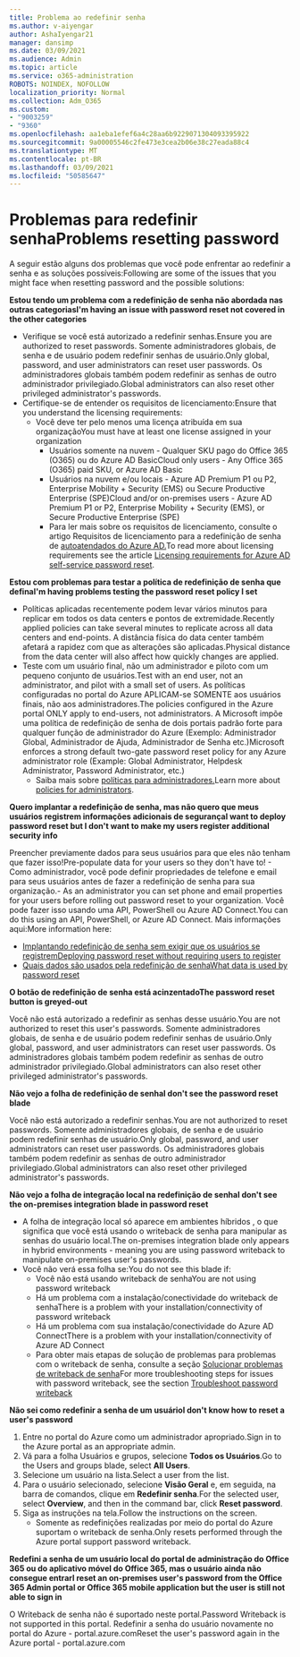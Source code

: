 ```yaml
---
title: Problema ao redefinir senha
ms.author: v-aiyengar
author: AshaIyengar21
manager: dansimp
ms.date: 03/09/2021
ms.audience: Admin
ms.topic: article
ms.service: o365-administration
ROBOTS: NOINDEX, NOFOLLOW
localization_priority: Normal
ms.collection: Adm_O365
ms.custom:
- "9003259"
- "9360"
ms.openlocfilehash: aa1eba1efef6a4c28aa6b9229071304093395922
ms.sourcegitcommit: 9a00005546c2fe473e3cea2b06e38c27eada88c4
ms.translationtype: MT
ms.contentlocale: pt-BR
ms.lasthandoff: 03/09/2021
ms.locfileid: "50585647"
---
```

# <a name="problems-resetting-password"></a><span data-ttu-id="17a1e-102">Problemas para redefinir senha</span><span class="sxs-lookup"><span data-stu-id="17a1e-102">Problems resetting password</span></span>

<span data-ttu-id="17a1e-103">A seguir estão alguns dos problemas que você pode enfrentar ao redefinir a senha e as soluções possíveis:</span><span class="sxs-lookup"><span data-stu-id="17a1e-103">Following are some of the issues that you might face when resetting password and the possible solutions:</span></span>

<span data-ttu-id="17a1e-104">**Estou tendo um problema com a redefinição de senha não abordada nas outras categorias**</span><span class="sxs-lookup"><span data-stu-id="17a1e-104">**I'm having an issue with password reset not covered in the other categories**</span></span>

- <span data-ttu-id="17a1e-105">Verifique se você está autorizado a redefinir senhas.</span><span class="sxs-lookup"><span data-stu-id="17a1e-105">Ensure you are authorized to reset passwords.</span></span> <span data-ttu-id="17a1e-106">Somente administradores globais, de senha e de usuário podem redefinir senhas de usuário.</span><span class="sxs-lookup"><span data-stu-id="17a1e-106">Only global, password, and user administrators can reset user passwords.</span></span> <span data-ttu-id="17a1e-107">Os administradores globais também podem redefinir as senhas de outro administrador privilegiado.</span><span class="sxs-lookup"><span data-stu-id="17a1e-107">Global administrators can also reset other privileged administrator's passwords.</span></span>
- <span data-ttu-id="17a1e-108">Certifique-se de entender os requisitos de licenciamento:</span><span class="sxs-lookup"><span data-stu-id="17a1e-108">Ensure that you understand the licensing requirements:</span></span>
    - <span data-ttu-id="17a1e-109">Você deve ter pelo menos uma licença atribuída em sua organização</span><span class="sxs-lookup"><span data-stu-id="17a1e-109">You must have at least one license assigned in your organization</span></span>
        - <span data-ttu-id="17a1e-110">Usuários somente na nuvem - Qualquer SKU pago do Office 365 (O365) ou do Azure AD Basic</span><span class="sxs-lookup"><span data-stu-id="17a1e-110">Cloud only users - Any Office 365 (O365) paid SKU, or Azure AD Basic</span></span>
        - <span data-ttu-id="17a1e-111">Usuários na nuvem e/ou locais - Azure AD Premium P1 ou P2, Enterprise Mobility + Security (EMS) ou Secure Productive Enterprise (SPE)</span><span class="sxs-lookup"><span data-stu-id="17a1e-111">Cloud and/or on-premises users - Azure AD Premium P1 or P2, Enterprise Mobility + Security (EMS), or Secure Productive Enterprise (SPE)</span></span>
        - <span data-ttu-id="17a1e-112">Para ler mais sobre os requisitos de licenciamento, consulte o artigo Requisitos de licenciamento para a redefinição de senha de [autoatendados do Azure AD.](https://docs.microsoft.com/azure/active-directory/active-directory-passwords-licensing?WT.mc_id=Portal-Microsoft_Azure_Support)</span><span class="sxs-lookup"><span data-stu-id="17a1e-112">To read more about licensing requirements see the article [Licensing requirements for Azure AD self-service password reset](https://docs.microsoft.com/azure/active-directory/active-directory-passwords-licensing?WT.mc_id=Portal-Microsoft_Azure_Support).</span></span>

<span data-ttu-id="17a1e-113">**Estou com problemas para testar a política de redefinição de senha que defina**</span><span class="sxs-lookup"><span data-stu-id="17a1e-113">**I'm having problems testing the password reset policy I set**</span></span>

- <span data-ttu-id="17a1e-114">Políticas aplicadas recentemente podem levar vários minutos para replicar em todos os data centers e pontos de extremidade.</span><span class="sxs-lookup"><span data-stu-id="17a1e-114">Recently applied policies can take several minutes to replicate across all data centers and end-points.</span></span> <span data-ttu-id="17a1e-115">A distância física do data center também afetará a rapidez com que as alterações são aplicadas.</span><span class="sxs-lookup"><span data-stu-id="17a1e-115">Physical distance from the data center will also affect how quickly changes are applied.</span></span>
- <span data-ttu-id="17a1e-116">Teste com um usuário final, não um administrador e piloto com um pequeno conjunto de usuários.</span><span class="sxs-lookup"><span data-stu-id="17a1e-116">Test with an end user, not an administrator, and pilot with a small set of users.</span></span> <span data-ttu-id="17a1e-117">As políticas configuradas no portal do Azure APLICAM-se SOMENTE aos usuários finais, não aos administradores.</span><span class="sxs-lookup"><span data-stu-id="17a1e-117">The policies configured in the Azure portal ONLY apply to end-users, not administrators.</span></span> <span data-ttu-id="17a1e-118">A Microsoft impõe uma política de redefinição de senha de dois portais padrão forte para qualquer função de administrador do Azure (Exemplo: Administrador Global, Administrador de Ajuda, Administrador de Senha etc.)</span><span class="sxs-lookup"><span data-stu-id="17a1e-118">Microsoft enforces a strong default two-gate password reset policy for any Azure administrator role (Example: Global Administrator, Helpdesk Administrator, Password Administrator, etc.)</span></span>
    - <span data-ttu-id="17a1e-119">Saiba mais sobre [políticas para administradores.](https://docs.microsoft.com/azure/active-directory/active-directory-passwords-policy?WT.mc_id=Portal-Microsoft_Azure_Support#administrator-password-policy-differences)</span><span class="sxs-lookup"><span data-stu-id="17a1e-119">Learn more about [policies for administrators](https://docs.microsoft.com/azure/active-directory/active-directory-passwords-policy?WT.mc_id=Portal-Microsoft_Azure_Support#administrator-password-policy-differences).</span></span>

<span data-ttu-id="17a1e-120">**Quero implantar a redefinição de senha, mas não quero que meus usuários registrem informações adicionais de segurança**</span><span class="sxs-lookup"><span data-stu-id="17a1e-120">**I want to deploy password reset but I don't want to make my users register additional security info**</span></span>

<span data-ttu-id="17a1e-121">Preencher previamente dados para seus usuários para que eles não tenham que fazer isso!</span><span class="sxs-lookup"><span data-stu-id="17a1e-121">Pre-populate data for your users so they don't have to!</span></span> <span data-ttu-id="17a1e-122">- Como administrador, você pode definir propriedades de telefone e email para seus usuários antes de fazer a redefinição de senha para sua organização.</span><span class="sxs-lookup"><span data-stu-id="17a1e-122">- As an administrator you can set phone and email properties for your users before rolling out password reset to your organization.</span></span> <span data-ttu-id="17a1e-123">Você pode fazer isso usando uma API, PowerShell ou Azure AD Connect.</span><span class="sxs-lookup"><span data-stu-id="17a1e-123">You can do this using an API, PowerShell, or Azure AD Connect.</span></span> <span data-ttu-id="17a1e-124">Mais informações aqui:</span><span class="sxs-lookup"><span data-stu-id="17a1e-124">More information here:</span></span>
- [<span data-ttu-id="17a1e-125">Implantando redefinição de senha sem exigir que os usuários se registrem</span><span class="sxs-lookup"><span data-stu-id="17a1e-125">Deploying password reset without requiring users to register</span></span>](https://docs.microsoft.com/azure/active-directory/active-directory-passwords-policy?WT.mc_id=Portal-Microsoft_Azure_Support#administrator-password-policy-differences)
- [<span data-ttu-id="17a1e-126">Quais dados são usados pela redefinição de senha</span><span class="sxs-lookup"><span data-stu-id="17a1e-126">What data is used by password reset</span></span>](https://docs.microsoft.com/azure/active-directory/active-directory-passwords-data?WT.mc_id=Portal-Microsoft_Azure_Support)

<span data-ttu-id="17a1e-127">**O botão de redefinição de senha está acinzentado**</span><span class="sxs-lookup"><span data-stu-id="17a1e-127">**The password reset button is greyed-out**</span></span>

<span data-ttu-id="17a1e-128">Você não está autorizado a redefinir as senhas desse usuário.</span><span class="sxs-lookup"><span data-stu-id="17a1e-128">You are not authorized to reset this user's passwords.</span></span> <span data-ttu-id="17a1e-129">Somente administradores globais, de senha e de usuário podem redefinir senhas de usuário.</span><span class="sxs-lookup"><span data-stu-id="17a1e-129">Only global, password, and user administrators can reset user passwords.</span></span> <span data-ttu-id="17a1e-130">Os administradores globais também podem redefinir as senhas de outro administrador privilegiado.</span><span class="sxs-lookup"><span data-stu-id="17a1e-130">Global administrators can also reset other privileged administrator's passwords.</span></span>

<span data-ttu-id="17a1e-131">**Não vejo a folha de redefinição de senha**</span><span class="sxs-lookup"><span data-stu-id="17a1e-131">**I don't see the password reset blade**</span></span>

<span data-ttu-id="17a1e-132">Você não está autorizado a redefinir senhas.</span><span class="sxs-lookup"><span data-stu-id="17a1e-132">You are not authorized to reset passwords.</span></span> <span data-ttu-id="17a1e-133">Somente administradores globais, de senha e de usuário podem redefinir senhas de usuário.</span><span class="sxs-lookup"><span data-stu-id="17a1e-133">Only global, password, and user administrators can reset user passwords.</span></span> <span data-ttu-id="17a1e-134">Os administradores globais também podem redefinir as senhas de outro administrador privilegiado.</span><span class="sxs-lookup"><span data-stu-id="17a1e-134">Global administrators can also reset other privileged administrator's passwords.</span></span>

<span data-ttu-id="17a1e-135">**Não vejo a folha de integração local na redefinição de senha**</span><span class="sxs-lookup"><span data-stu-id="17a1e-135">**I don't see the on-premises integration blade in password reset**</span></span>

- <span data-ttu-id="17a1e-136">A folha de integração local só aparece em ambientes híbridos , o que significa que você está usando o writeback de senha para manipular as senhas do usuário local.</span><span class="sxs-lookup"><span data-stu-id="17a1e-136">The on-premises integration blade only appears in hybrid environments - meaning you are using password writeback to manipulate on-premises user's passwords.</span></span>
- <span data-ttu-id="17a1e-137">Você não verá essa folha se:</span><span class="sxs-lookup"><span data-stu-id="17a1e-137">You do not see this blade if:</span></span>
    - <span data-ttu-id="17a1e-138">Você não está usando writeback de senha</span><span class="sxs-lookup"><span data-stu-id="17a1e-138">You are not using password writeback</span></span>
    - <span data-ttu-id="17a1e-139">Há um problema com a instalação/conectividade do writeback de senha</span><span class="sxs-lookup"><span data-stu-id="17a1e-139">There is a problem with your installation/connectivity of password writeback</span></span>
    - <span data-ttu-id="17a1e-140">Há um problema com sua instalação/conectividade do Azure AD Connect</span><span class="sxs-lookup"><span data-stu-id="17a1e-140">There is a problem with your installation/connectivity of Azure AD Connect</span></span>
    - <span data-ttu-id="17a1e-141">Para obter mais etapas de solução de problemas para problemas com o writeback de senha, consulte a seção [Solucionar problemas de writeback de senha](https://docs.microsoft.com/azure/active-directory/active-directory-passwords-data?WT.mc_id=Portal-Microsoft_Azure_Support)</span><span class="sxs-lookup"><span data-stu-id="17a1e-141">For more troubleshooting steps for issues with password writeback, see the section [Troubleshoot password writeback](https://docs.microsoft.com/azure/active-directory/active-directory-passwords-data?WT.mc_id=Portal-Microsoft_Azure_Support)</span></span>

<span data-ttu-id="17a1e-142">**Não sei como redefinir a senha de um usuário**</span><span class="sxs-lookup"><span data-stu-id="17a1e-142">**I don't know how to reset a user's password**</span></span>

1. <span data-ttu-id="17a1e-143">Entre no portal do Azure como um administrador apropriado.</span><span class="sxs-lookup"><span data-stu-id="17a1e-143">Sign in to the Azure portal as an appropriate admin.</span></span>
1. <span data-ttu-id="17a1e-144">Vá para a folha Usuários e grupos, selecione **Todos os Usuários**.</span><span class="sxs-lookup"><span data-stu-id="17a1e-144">Go to the Users and groups blade, select **All Users**.</span></span>
1. <span data-ttu-id="17a1e-145">Selecione um usuário na lista.</span><span class="sxs-lookup"><span data-stu-id="17a1e-145">Select a user from the list.</span></span>
1. <span data-ttu-id="17a1e-146">Para o usuário selecionado, selecione **Visão Geral** e, em seguida, na barra de comandos, clique em **Redefinir senha**.</span><span class="sxs-lookup"><span data-stu-id="17a1e-146">For the selected user, select **Overview**, and then in the command bar, click **Reset password**.</span></span>
1. <span data-ttu-id="17a1e-147">Siga as instruções na tela.</span><span class="sxs-lookup"><span data-stu-id="17a1e-147">Follow the instructions on the screen.</span></span>
    - <span data-ttu-id="17a1e-148">Somente as redefinições realizadas por meio do portal do Azure suportam o writeback de senha.</span><span class="sxs-lookup"><span data-stu-id="17a1e-148">Only resets performed through the Azure portal support password writeback.</span></span>

<span data-ttu-id="17a1e-149">**Redefini a senha de um usuário local do portal de administração do Office 365 ou do aplicativo móvel do Office 365, mas o usuário ainda não consegue entrar**</span><span class="sxs-lookup"><span data-stu-id="17a1e-149">**I reset an on-premises user's password from the Office 365 Admin portal or Office 365 mobile application but the user is still not able to sign in**</span></span>

<span data-ttu-id="17a1e-150">O Writeback de senha não é suportado neste portal.</span><span class="sxs-lookup"><span data-stu-id="17a1e-150">Password Writeback is not supported in this portal.</span></span> <span data-ttu-id="17a1e-151">Redefinir a senha do usuário novamente no portal do Azure - portal.azure.com</span><span class="sxs-lookup"><span data-stu-id="17a1e-151">Reset the user's password again in the Azure portal - portal.azure.com</span></span>

